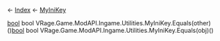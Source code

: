 ← [Index](Api-Index) ← [MyIniKey](VRage.Game.ModAPI.Ingame.Utilities.MyIniKey)

[bool](System.Boolean) bool VRage.Game.ModAPI.Ingame.Utilities.MyIniKey.Equals(other)()[bool](System.Boolean) bool VRage.Game.ModAPI.Ingame.Utilities.MyIniKey.Equals(obj)()